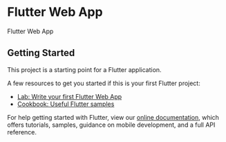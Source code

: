 # Flutter Web App

Flutter Web App

## Getting Started

This project is a starting point for a Flutter application.

A few resources to get you started if this is your first Flutter project:

- [Lab: Write your first Flutter Web App](https://flutter.dev/docs/get-started/codelab-web)
- [Cookbook: Useful Flutter samples](https://flutter.dev/docs/cookbook)

For help getting started with Flutter, view our
[online documentation](https://flutter.dev/docs), which offers tutorials,
samples, guidance on mobile development, and a full API reference.
